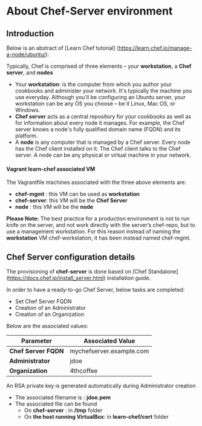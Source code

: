 # About Chef-Server environment

## Introduction

Below is an abstract of [Learn Chef tutorial] (https://learn.chef.io/manage-a-node/ubuntu/):

Typically, Chef is comprised of three elements – your **workstation**, a **Chef server**, and **nodes**

+ Your **workstation**: is the computer from which you author your cookbooks and administer your network. It's typically the machine you use everyday. Although you'll be configuring an Ubuntu server, your workstation can be any OS you choose – be it Linux, Mac OS, or Windows.
+ **Chef server** acts as a central repository for your cookbooks as well as for information about every node it manages. For example, the Chef server knows a node's fully qualified domain name (FQDN) and its platform.
+ A **node** is any computer that is managed by a Chef server. Every node has the Chef client installed on it. The Chef client talks to the Chef server. A node can be any physical or virtual machine in your network.

#### Vagrant learn-chef associated VM

The Vagrantfile machines associated with the three above elements are:

+ **chef-mgmt**    : this VM can be used as **workstation**
+ **chef-server**: this VM will be the **Chef Server**
+ **node**       : this VM will be the **node**

**Please Note:** The best practice for a production environment is not to run knife on the server, and not work directly with the server’s chef-repo, but to use a management workstation. For this reason instead of naming the **workstation** VM chef-workstation, it has been instead named chef-mgmt.

## Chef Server configuration details

The provisioning of **chef-server** is done based on [Chef Standalone] (https://docs.chef.io/install_server.html) installation guide.

In order to have a ready-to-go Chef Server, below tasks are completed:

+ Set Chef Server FQDN
+ Creation of an Administrator
+ Creation of an Organization

Below are the associated values:

Parameter | Associated Value |
|---|---|
**Chef Server FQDN** | mychefserver.example.com|
**Administrator** | jdoe |
**Organization** | 4thcoffee |

An RSA private key is generated automatically during Administrator creation
+ The associated filename is : **jdoe.pem**
+ The associated file can be found
  + On **chef-server**               : in **/tmp** folder
  + On **the host running VirtualBox**: in **learn-chef/cert** folder